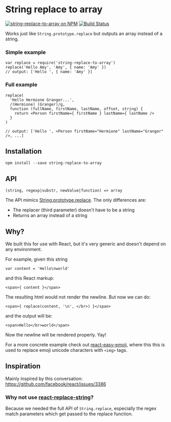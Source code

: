 # String replace to array

[![string-replace-to-array on NPM](https://img.shields.io/npm/v/string-replace-to-array.svg)](https://www.npmjs.com/package/string-replace-to-array)
[![Build Status](https://img.shields.io/circleci/project/oztune/string-replace-to-array.svg)](https://circleci.com/gh/oztune/string-replace-to-array)

Works just like `String.prototype.replace` but outputs an array instead of a string.

### Simple example

```
var replace = require('string-replace-to-array')
replace('Hello Amy', 'Amy', { name: 'Amy' })
// output: ['Hello ', { name: 'Amy' }]
```

### Full example

```
replace(
  'Hello Hermione Granger...',
  /(Hermione) (Granger)/g,
  function (fullName, firstName, lastName, offset, string) {
    return <Person firstName={ firstName } lastName={ lastName />
  }
)

// output: ['Hello ', <Person firstName="Hermione" lastName="Granger" />, ...]
```

## Installation

```
npm install --save string-replace-to-array
```

## API

```
(string, regexp|substr, newValue|function) => array
```

The API mimics [String.prototype.replace](https://developer.mozilla.org/en-US/docs/Web/JavaScript/Reference/Global_Objects/String/replace). The only differences are:

- The replacer (third parameter) doesn't have to be a string
- Returns an array instead of a string

## Why?

We built this for use with React, but it's very generic and doesn't depend on any environment.

For example, given this string

```
var content = 'Hello\nworld'
```

and this React markup:

```
<span>{ content }</span>
```

The resulting html would not render the newline. But now we can do:

```
<span>{ replace(content, '\n', </br>) }</span>
```

and the output will be:

```
<span>Hello</br>world</span>
```

Now the newline will be rendered properly. Yay!

For a more concrete example check out [react-easy-emoji](https://github.com/appfigures/react-easy-emoji), where this this is used to replace emoji unicode characters with `<img>` tags.

## Inspiration

Mainly inspired by this conversation: https://github.com/facebook/react/issues/3386

### Why not use [react-replace-string](https://github.com/iansinnott/react-string-replace)?

Because we needed the full API of `String.replace`, especially the regex match parameters which get passed to the replace function.

